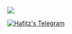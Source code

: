 <p align="left"><a href="https://github.com/breakdowns"><img src="https://github-readme-stats.vercel.app/api?username=breakdowns&&show_icons=true&line_height=27&count_private=true&title_color=ffffff&text_color=c9cacc&icon_color=2bbc8a&bg_color=1d1f21"></a></p>

<a href="https://t.me/hafitzXD">
  <img alt="Hafitz's Telegram" src="https://img.shields.io/badge/Telegram-2CA5E0?style=social&logo=telegram&logoColor=white&label=@hafitzXD" />
</a>
